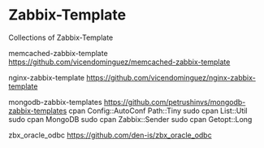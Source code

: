 # Zabbix-Template
Collections of Zabbix-Template

memcached-zabbix-template
https://github.com/vicendominguez/memcached-zabbix-template

nginx-zabbix-template
https://github.com/vicendominguez/nginx-zabbix-template

mongodb-zabbix-templates
https://github.com/petrushinvs/mongodb-zabbix-templates
cpan Config::AutoConf Path::Tiny
sudo cpan List::Util
sudo cpan MongoDB
sudo cpan Zabbix::Sender
sudo cpan Getopt::Long

zbx_oracle_odbc
https://github.com/den-is/zbx_oracle_odbc


